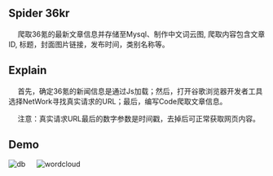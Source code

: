## Spider 36kr
&emsp; 爬取36氪的最新文章信息并存储至Mysql、制作中文词云图,  爬取内容包含文章ID, 标题，封面图片链接，发布时间，类别名称等。

## Explain
&emsp; 首先，确定36氪的新闻信息是通过Js加载；然后，打开谷歌浏览器开发者工具选择NetWork寻找真实请求的URL；最后，编写Code爬取文章信息。

&emsp; 注意：真实请求URL最后的数字参数是时间戳，去掉后可正常获取网页内容。

## Demo
![db](https://github.com/Northxw/Python3_WebSpider/blob/master/18-36kr/utils/db.png)
&emsp;
![wordcloud](https://github.com/Northxw/Python3_WebSpider/blob/master/18-36kr/utils/cloud.jpg)
